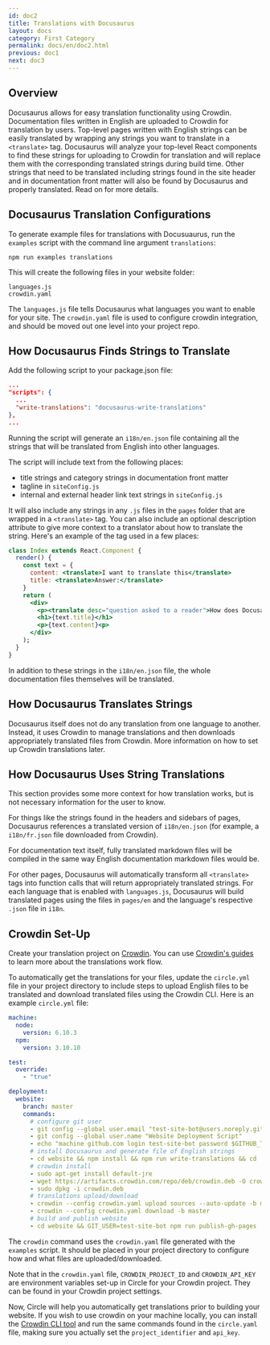 ```yaml
---
id: doc2
title: Translations with Docusaurus
layout: docs
category: First Category
permalink: docs/en/doc2.html
previous: doc1
next: doc3
---
```


## Overview

Docusaurus allows for easy translation functionality using Crowdin. Documentation files written in English are uploaded to Crowdin for translation by users. Top-level pages written with English strings can be easily translated by wrapping any strings you want to translate in a `<translate>` tag. Docusaurus will analyze your top-level React components to find these strings for uploading to Crowdin for translation and will replace them with the corresponding translated strings during build time. Other strings that need to be translated including strings found in the site header and in documentation front matter will also be found by Docusaurus and properly translated. Read on for more details.

## Docusaurus Translation Configurations

To generate example files for translations with Docusuaurus, run the `examples` script with the command line argument `translations`:

```
npm run examples translations
```

This will create the following files in your website folder:

```
languages.js
crowdin.yaml
```

The `languages.js` file tells Docusaurus what languages you want to enable for your site.
The `crowdin.yaml` file is used to configure crowdin integration, and should be moved out one level into your project repo.


## How Docusaurus Finds Strings to Translate

Add the following script to your package.json file:
```json
...
"scripts": {
  ...
  "write-translations": "docusaurus-write-translations"
},
...
```

Running the script will generate an `i18n/en.json` file containing all the strings that will be translated from English into other languages.

The script will include text from the following places:
  - title strings and category strings in documentation front matter
  - tagline in `siteConfig.js`
  - internal and external header link text strings in `siteConfig.js`

It will also include any strings in any `.js` files in the `pages` folder that are wrapped in a `<translate>` tag. You can also include an optional description attribute to give more context to a translator about how to translate the string. Here's an example of the tag used in a few places:

```jsx
class Index extends React.Component {
  render() {
    const text = {
      content: <translate>I want to translate this</translate>
      title: <translate>Answer:</translate>
    }
    return (
      <div>
        <p><translate desc="question asked to a reader">How does Docusaurus Translation work?</translate></p>
        <h1>{text.title}</h1>
        <p>{text.content}<p>
      </div>
    );
  }
}
```

In addition to these strings in the `i18n/en.json` file, the whole documentation files themselves will be translated.

## How Docusaurus Translates Strings

Docusaurus itself does not do any translation from one language to another. Instead, it uses Crowdin to manage translations and then downloads appropriately translated files from Crowdin. More information on how to set up Crowdin translations later.

## How Docusaurus Uses String Translations

This section provides some more context for how translation works, but is not necessary information for the user to know.

For things like the strings found in the headers and sidebars of pages, Docusaurus references a translated version of `i18n/en.json` (for example, a `i18n/fr.json` file downloaded from Crowdin).

For documentation text itself, fully translated markdown files will be compiled in the same way English documentation markdown files would be.

For other pages, Docusaurus will automatically transform all `<translate>` tags into function calls that will return appropriately translated strings. For each language that is enabled with `languages.js`, Docusaurus will build translated pages using the files in `pages/en` and the language's respective `.json` file in `i18n`.

## Crowdin Set-Up

Create your translation project on [Crowdin](https://www.crowdin.com/). You can use [Crowdin's guides](https://support.crowdin.com/translation-process-overview/) to learn more about the translations work flow.

To automatically get the translations for your files, update the `circle.yml` file in your project directory to include steps to upload English files to be translated and download translated files using the Crowdin CLI. Here is an example `circle.yml` file:

```yaml
machine:
  node:
    version: 6.10.3
  npm:
    version: 3.10.10

test:
  override:
    - "true"

deployment:
  website:
    branch: master
    commands:
      # configure git user
      - git config --global user.email "test-site-bot@users.noreply.github.com"
      - git config --global user.name "Website Deployment Script"
      - echo "machine github.com login test-site-bot password $GITHUB_TOKEN" > ~/.netrc
      # install Docusaurus and generate file of English strings
      - cd website && npm install && npm run write-translations && cd ..
      # crowdin install
      - sudo apt-get install default-jre
      - wget https://artifacts.crowdin.com/repo/deb/crowdin.deb -O crowdin.deb
      - sudo dpkg -i crowdin.deb
      # translations upload/download
      - crowdin --config crowdin.yaml upload sources --auto-update -b master
      - crowdin --config crowdin.yaml download -b master
      # build and publish website
      - cd website && GIT_USER=test-site-bot npm run publish-gh-pages
```

The `crowdin` command uses the `crowdin.yaml` file generated with the `examples` script. It should be placed in your project directory to configure how and what files are uploaded/downloaded.

Note that in the `crowdin.yaml` file, `CROWDIN_PROJECT_ID` and `CROWDIN_API_KEY` are environment variables set-up in Circle for your Crowdin project. They can be found in your Crowdin project settings.

Now, Circle will help you automatically get translations prior to building your website. If you wish to use crowdin on your machine locally, you can install the [Crowdin CLI tool](https://support.crowdin.com/cli-tool/) and run the same commands found in the `circle.yaml` file, making sure you actually set the `project_identifier` and `api_key`.
